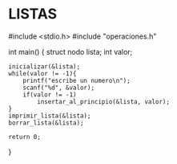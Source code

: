 # LISTAS
#include <stdio.h>
#include "operaciones.h"

int main()
{
	struct nodo lista;
	int valor;

	inicializar(&lista);
	while(valor != -1){
		printf("escribe un numero\n");
		scanf("%d", &valor);
		if(valor != -1)
			insertar_al_principio(&lista, valor);
	}
	imprimir_lista(&lista);
	borrar_lista(&lista);

	return 0;
}
